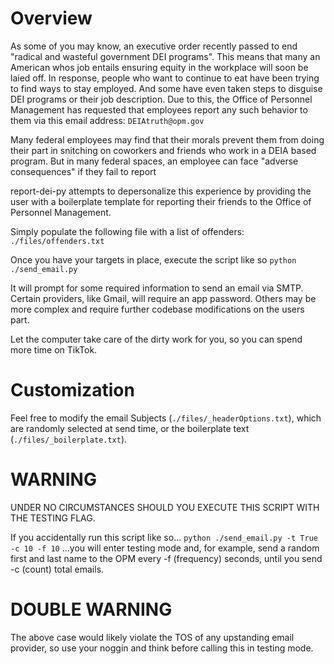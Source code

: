 # Overview
As some of you may know, an executive order recently passed to end "radical and wasteful government DEI programs". This means that many an American whos job entails ensuring equity in the workplace will soon be laied off.
In response, people who want to continue to eat have been trying to find ways to stay employed. And some have even taken steps to disguise DEI programs or their job description.
Due to this, the Office of Personnel Management has requested that employees report any such behavior to them via this email address: `DEIAtruth@opm.gov`

Many federal employees may find that their morals prevent them from doing their part in snitching on coworkers and friends who work in a DEIA based program. 
But in many federal spaces, an employee can face "adverse consequences" if they fail to report

report-dei-py attempts to depersonalize this experience by providing the user with a boilerplate template for reporting their friends to the Office of Personnel Management.

Simply populate the following file with a list of offenders:
`./files/offenders.txt`

Once you have your targets in place, execute the script like so
`python ./send_email.py`

It will prompt for some required information to send an email via SMTP. Certain providers, like Gmail, will require an app password. Others may be more complex and require further codebase modifications on the users part.

Let the computer take care of the dirty work for you, so you can spend more time on TikTok.

# Customization
Feel free to modify the email Subjects (`./files/_headerOptions.txt`), which are randomly selected at send time, or the boilerplate text (`./files/_boilerplate.txt`).

# WARNING
UNDER NO CIRCUMSTANCES SHOULD YOU EXECUTE THIS SCRIPT WITH THE TESTING FLAG.

If you accidentally run this script like so...
`python ./send_email.py -t True -c 10 -f 10`
...you will enter testing mode and, for example, send a random first and last name to the OPM every -f (frequency) seconds, until you send -c (count) total emails.

# DOUBLE WARNING 
The above case would likely violate the TOS of any upstanding email provider, so use your noggin and think before calling this in testing mode.